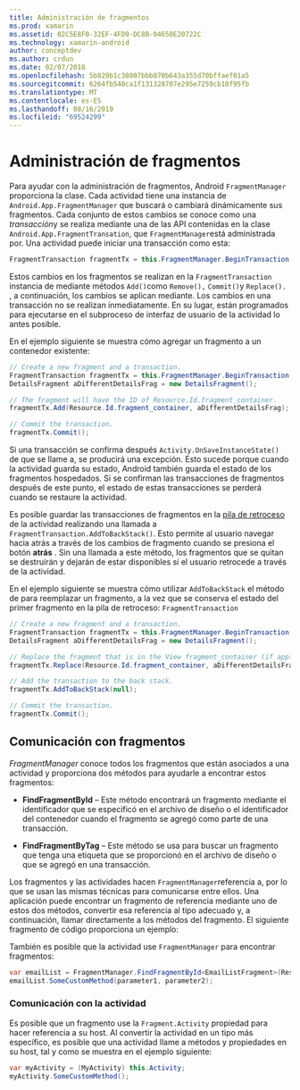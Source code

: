```yaml
---
title: Administración de fragmentos
ms.prod: xamarin
ms.assetid: 02C5E8F0-32EF-4FD9-DC8B-04650E20722C
ms.technology: xamarin-android
author: conceptdev
ms.author: crdun
ms.date: 02/07/2018
ms.openlocfilehash: 5b829b1c38007bbb070b643a355d70bffaef01a5
ms.sourcegitcommit: 6264fb540ca1f131328707e295e7259cb10f95fb
ms.translationtype: MT
ms.contentlocale: es-ES
ms.lasthandoff: 08/16/2019
ms.locfileid: "69524299"
---
```

# <a name="managing-fragments"></a>Administración de fragmentos

Para ayudar con la administración de fragmentos, Android `FragmentManager` proporciona la clase. Cada actividad tiene una instancia de `Android.App.FragmentManager` que buscará o cambiará dinámicamente sus fragmentos. Cada conjunto de estos cambios se conoce como una *transacción*y se realiza mediante una de las API contenidas en la clase `Android.App.FragmentTransation`, que `FragmentManager`está administrada por. Una actividad puede iniciar una transacción como esta:

```csharp
FragmentTransaction fragmentTx = this.FragmentManager.BeginTransaction();
```

Estos cambios en los fragmentos se realizan en la `FragmentTransaction` instancia de mediante métodos `Add()`como `Remove(),` `Commit()`y `Replace().` , a continuación, los cambios se aplican mediante. Los cambios en una transacción no se realizan inmediatamente.
En su lugar, están programados para ejecutarse en el subproceso de interfaz de usuario de la actividad lo antes posible.

En el ejemplo siguiente se muestra cómo agregar un fragmento a un contenedor existente:

```csharp
// Create a new fragment and a transaction.
FragmentTransaction fragmentTx = this.FragmentManager.BeginTransaction();
DetailsFragment aDifferentDetailsFrag = new DetailsFragment();

// The fragment will have the ID of Resource.Id.fragment_container.
fragmentTx.Add(Resource.Id.fragment_container, aDifferentDetailsFrag);

// Commit the transaction.
fragmentTx.Commit();
```

Si una transacción se confirma después `Activity.OnSaveInstanceState()` de que se llame a, se producirá una excepción. Esto sucede porque cuando la actividad guarda su estado, Android también guarda el estado de los fragmentos hospedados. Si se confirman las transacciones de fragmentos después de este punto, el estado de estas transacciones se perderá cuando se restaure la actividad.

Es posible guardar las transacciones de fragmentos en la [pila de retroceso](https://developer.android.com/guide/topics/fundamentals/tasks-and-back-stack.html) de la actividad realizando una llamada a `FragmentTransaction.AddToBackStack()`. Esto permite al usuario navegar hacia atrás a través de los cambios de fragmento cuando se presiona el botón **atrás** . Sin una llamada a este método, los fragmentos que se quitan se destruirán y dejarán de estar disponibles si el usuario retrocede a través de la actividad.

En el ejemplo siguiente se muestra cómo utilizar `AddToBackStack` el método de para reemplazar un fragmento, a la vez que se conserva el estado del primer fragmento en la pila de retroceso: `FragmentTransaction`

```csharp
// Create a new fragment and a transaction.
FragmentTransaction fragmentTx = this.FragmentManager.BeginTransaction();
DetailsFragment aDifferentDetailsFrag = new DetailsFragment();

// Replace the fragment that is in the View fragment_container (if applicable).
fragmentTx.Replace(Resource.Id.fragment_container, aDifferentDetailsFrag);

// Add the transaction to the back stack.
fragmentTx.AddToBackStack(null);

// Commit the transaction.
fragmentTx.Commit();
```


## <a name="communicating-with-fragments"></a>Comunicación con fragmentos

*FragmentManager* conoce todos los fragmentos que están asociados a una actividad y proporciona dos métodos para ayudarle a encontrar estos fragmentos:

- **FindFragmentById** &ndash; Este método encontrará un fragmento mediante el identificador que se especificó en el archivo de diseño o el identificador del contenedor cuando el fragmento se agregó como parte de una transacción.

- **FindFragmentByTag** &ndash; Este método se usa para buscar un fragmento que tenga una etiqueta que se proporcionó en el archivo de diseño o que se agregó en una transacción.

Los fragmentos y las actividades hacen `FragmentManager`referencia a, por lo que se usan las mismas técnicas para comunicarse entre ellos. Una aplicación puede encontrar un fragmento de referencia mediante uno de estos dos métodos, convertir esa referencia al tipo adecuado y, a continuación, llamar directamente a los métodos del fragmento. El siguiente fragmento de código proporciona un ejemplo:

También es posible que la actividad use `FragmentManager` para encontrar fragmentos:

```csharp
var emailList = FragmentManager.FindFragmentById<EmailListFragment>(Resource.Id.email_list_fragment);
emailList.SomeCustomMethod(parameter1, parameter2);
```


### <a name="communicating-with-the-activity"></a>Comunicación con la actividad

Es posible que un fragmento use la `Fragment.Activity` propiedad para hacer referencia a su host. Al convertir la actividad en un tipo más específico, es posible que una actividad llame a métodos y propiedades en su host, tal y como se muestra en el ejemplo siguiente:

```csharp
var myActivity = (MyActivity) this.Activity;
myActivity.SomeCustomMethod();
```
